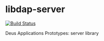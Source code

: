 # libdap-server

[![Build Status](https://travis-ci.com/kelvinblockchain/libdap-server.svg?branch=master)](https://travis-ci.com/kelvinblockchain/libdap-server)

Deus Applications Prototypes: server library
